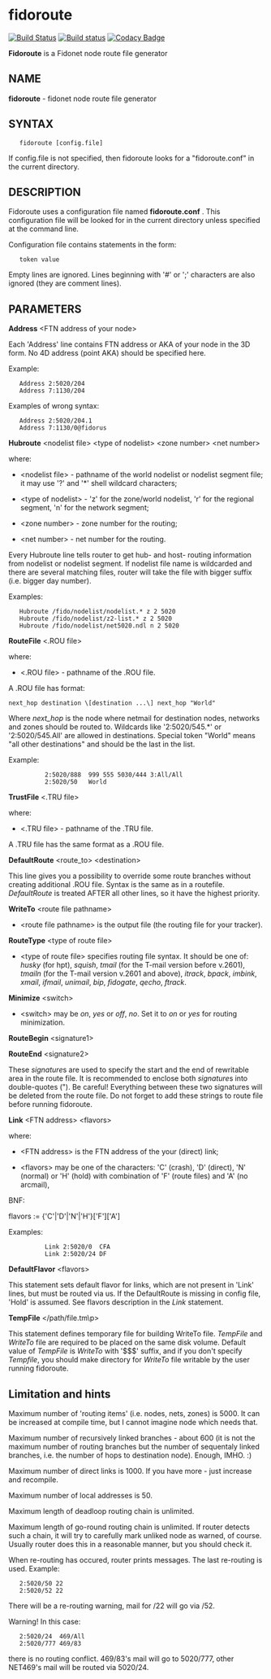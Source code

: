 # fidoroute
[![Build Status](https://travis-ci.org/huskyproject/fidoroute.svg?branch=master)](https://travis-ci.org/huskyproject/fidoroute)
[![Build status](https://ci.appveyor.com/api/projects/status/nqakeew8dax0q4ps/branch/master?svg=true)](https://ci.appveyor.com/project/dukelsky/fidoroute/branch/master)
[![Codacy Badge](https://api.codacy.com/project/badge/Grade/a3c20b32b80442a7955f7563fb24981a)](https://www.codacy.com/app/huskyproject/fidoroute?utm_source=github.com&amp;utm_medium=referral&amp;utm_content=huskyproject/fidoroute&amp;utm_campaign=Badge_Grade)

**Fidoroute** is a Fidonet node route file generator

## NAME

**fidoroute** - fidonet node route file generator

## SYNTAX
       fidoroute [config.file]

If   config.file   is   not  specified,  then  fidoroute  looks  for  a
"fidoroute.conf" in the current directory.

## DESCRIPTION
Fidoroute uses a configuration file named **fidoroute.conf** . This configuration file will be looked for in the current directory  unless  specified at the command line.

Configuration file contains statements in the form:

       token value

Empty lines are ignored. Lines  beginning  with '#' or ';' characters are also ignored (they are comment lines).

## PARAMETERS

**Address** \<FTN address of your node\>

Each 'Address' line contains FTN address or AKA of your node in the 3D form. No 4D address (point AKA) should be specified here.

Example:

       Address 2:5020/204
       Address 7:1130/204
       
Examples of wrong syntax:

       Address 2:5020/204.1
       Address 7:1130/0@fidorus

**Hubroute** \<nodelist file\> \<type of nodelist\> \<zone number\> \<net number\>

where:

- \<nodelist file\> - pathname of the world nodelist or nodelist segment file; it may use '?' and '\*' shell wildcard characters;

- \<type of nodelist\> - 'z' for the zone/world nodelist, 'r' for  the regional segment, 'n' for the network segment;

- \<zone number\> - zone number for the routing;

- \<net number\> - net number for the routing.
       
Every Hubroute line tells router to get hub- and host- routing information from nodelist or nodelist segment. If nodelist file name is wildcarded and there are several matching files, router will take the file with bigger suffix (i.e. bigger day number).

Examples:

       Hubroute /fido/nodelist/nodelist.* z 2 5020
       Hubroute /fido/nodelist/z2-list.* z 2 5020
       Hubroute /fido/nodelist/net5020.ndl n 2 5020


**RouteFile** \<.ROU file\>

where:

- \<.ROU file\> - pathname of the .ROU file.

A .ROU file has format:  
```
next_hop destination \[destination ...\] next_hop "World"
```
Where *next_hop* is the node where netmail for destination nodes, networks and zones should be routed to. Wildcards like        '2:5020/545.\*' or '2:5020/545.All' are allowed in destinations. Special token "World" means "all other destinations" and  should              be the last in the list.

Example:

              2:5020/888  999 555 5030/444 3:All/All
              2:5020/50   World

**TrustFile** \<.TRU file\>

where:

- \<.TRU file\> - pathname of the .TRU file.

A .TRU file has the same format as a .ROU file.

**DefaultRoute** \<route_to\> \<destination\>

This line gives you a possibility to override some route branches without creating additional .ROU file. Syntax is the             same as in a routefile. *DefaultRoute* is treated AFTER all other lines, so it have the highest priority.

**WriteTo** \<route file pathname\>
  
- \<route file pathname\> is the output file (the routing file for your tracker).

**RouteType** \<type of route file\>

- \<type of route file\> specifies routing file syntax. It should be one of: *husky* (for  hpt), *squish*,  *tmail* (for the T-mail version before v.2601),           *tmailn* (for the T-mail version v.2601 and above), *itrack*, *bpack*, *imbink*, *xmail*, *ifmail*, *unimail*, *bip*, *fidogate*, *qecho*, *ftrack*.

**Minimize** \<switch\>

- \<switch\> may be *on*, *yes* or *off*, *no*. Set it to *on* or *yes* for routing minimization.

**RouteBegin** \<signature1\>

**RouteEnd** \<signature2\>

These *signature*s are used to specify the start and the end of rewritable area in the route file. It is recommended to enclose both *signature*s into double-quotes ("). Be careful! Everything between these two signatures will be deleted from the route file. Do not forget to add these strings to route file before running fidoroute.

**Link** \<FTN address\> \<flavors\>

where:

- \<FTN address\> is the FTN address of the your (direct) link;

- \<flavors\> may be one of the characters: 'C' (crash), 'D' (direct), 'N' (normal) or 'H' (hold) with combination of 'F' (route files) and 'A' (no arcmail),

BNF:

flavors := {'C'|'D'|'N'|'H'}\['F'\]\['A'\]

Examples:

              Link 2:5020/0  CFA
              Link 2:5020/24 DF

**DefaultFlavor** \<flavors\>

This statement sets default flavor for links, which are not present in 'Link' lines, but must be routed via us. If the DefaultRoute is missing in config file, 'Hold' is assumed. See flavors description in the *Link* statement.

**TempFile** \</path/file.tm\p>

This statement defines temporary file for building WriteTo file. *TempFile* and *WriteTo* file are required to be placed on the same disk volume. Default value of *TempFile* is *WriteTo* with '$$$' suffix, and if you don't specify *Tempfile*, you should make directory for *WriteTo* file writable by the user running fidoroute.

## Limitation and hints

Maximum number of 'routing items' (i.e. nodes, nets, zones) is 5000. It can be increased at compile time, but I cannot imagine node which needs that.

Maximum number of recursively linked branches - about 600 (it is not the maximum number of routing branches but the number of sequentaly linked branches, i.e. the number of hops to destination node). Enough, IMHO. :)

Maximum number of direct links is 1000. If you have more - just increase and recompile.

Maximum number of local addresses is 50.

Maximum length of deadloop routing chain is unlimited.

Maximum length of go-round routing chain is unlimited. If router detects such a chain, it will try to carefully mark unliked node as warned, of course. Usually router does this in a reasonable manner, but you should check it.

When re-routing has occured, router prints messages. The last re-routing is used. Example:

       2:5020/50 22
       2:5020/52 22

There will be a re-routing warning, mail for /22 will go via /52.

Warning! In this case:

       2:5020/24  469/All
       2:5020/777 469/83

there is no routing conflict. 469/83's mail will go to 5020/777,  other NET469's mail will be routed via 5020/24.
